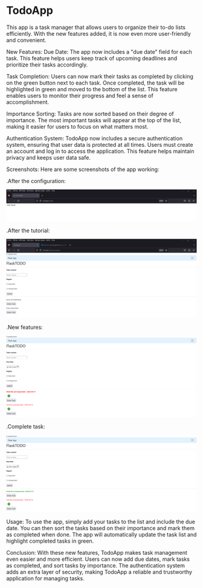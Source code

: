 # TodoApp
This app is a task manager that allows users to organize their to-do lists efficiently. With the new features added, it is now even more user-friendly and convenient.

New Features:
Due Date:
The app now includes a "due date" field for each task. This feature helps users keep track of upcoming deadlines and prioritize their tasks accordingly.

Task Completion:
Users can now mark their tasks as completed by clicking on the green button next to each task. 
Once completed, the task will be highlighted in green and moved to the bottom of the list. 
This feature enables users to monitor their progress and feel a sense of accomplishment.

Importance Sorting:
Tasks are now sorted based on their degree of importance. The most important tasks will appear at the top of the list, making it easier for users to focus on what 
matters most.

Authentication System:
TodoApp now includes a secure authentication system, ensuring that user data is protected at all times. Users must create an account and log in to access the application. 
This feature helps maintain privacy and keeps user data safe.

Screenshots:
Here are some screenshots of the app working:

  .After the configuration:
  
![hello_world.png](screenshots/hello_world.png)

  .After the tutorial:
  
![tutorial.png](screenshots/tutorial.png)

  .New features:
  
  ![features.png](screenshots/features.png)
  
  .Complete task:
  
  ![finished_task.png](screenshots/finished_task.png)
  
  

Usage:
To use the app, simply add your tasks to the list and include the due date. You can then sort the tasks based on their importance and mark them as completed when done.
The app will automatically update the task list and highlight completed tasks in green.

Conclusion:
With these new features, TodoApp makes task management even easier and more efficient. Users can now add due dates, mark tasks as completed, and sort tasks by importance.
The authentication system adds an extra layer of security, making TodoApp a reliable and trustworthy application for managing tasks.
